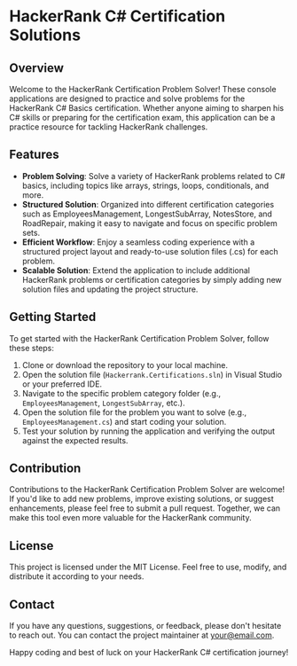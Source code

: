 # HackerRank C# Certification Solutions

## Overview

Welcome to the HackerRank Certification Problem Solver! These console applications are designed to practice and solve problems for the HackerRank C# Basics certification. Whether anyone aiming to sharpen his C# skills or preparing for the certification exam, this application can be a practice resource for tackling HackerRank challenges.

## Features

- **Problem Solving**: Solve a variety of HackerRank problems related to C# basics, including topics like arrays, strings, loops, conditionals, and more.
- **Structured Solution**: Organized into different certification categories such as EmployeesManagement, LongestSubArray, NotesStore, and RoadRepair, making it easy to navigate and focus on specific problem sets.
- **Efficient Workflow**: Enjoy a seamless coding experience with a structured project layout and ready-to-use solution files (.cs) for each problem.
- **Scalable Solution**: Extend the application to include additional HackerRank problems or certification categories by simply adding new solution files and updating the project structure.

## Getting Started

To get started with the HackerRank Certification Problem Solver, follow these steps:

1. Clone or download the repository to your local machine.
2. Open the solution file (`Hackerrank.Certifications.sln`) in Visual Studio or your preferred IDE.
3. Navigate to the specific problem category folder (e.g., `EmployeesManagement`, `LongestSubArray`, etc.).
4. Open the solution file for the problem you want to solve (e.g., `EmployeesManagement.cs`) and start coding your solution.
5. Test your solution by running the application and verifying the output against the expected results.

## Contribution

Contributions to the HackerRank Certification Problem Solver are welcome! If you'd like to add new problems, improve existing solutions, or suggest enhancements, please feel free to submit a pull request. Together, we can make this tool even more valuable for the HackerRank community.

## License

This project is licensed under the MIT License. Feel free to use, modify, and distribute it according to your needs.

## Contact

If you have any questions, suggestions, or feedback, please don't hesitate to reach out. You can contact the project maintainer at [your@email.com](mailto:dipjyotisikder@gmail.com).

Happy coding and best of luck on your HackerRank C# certification journey!
